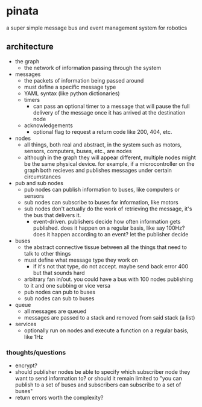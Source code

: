 # pinata
a super simple message bus and event management system for robotics

## architecture
- the graph
    - the network of information passing through the system
- messages
    - the packets of information being passed around
    - must define a specific message type
    - YAML syntax (like python dictionaries)
    - timers
        - can pass an optional timer to a message that will pause the full delivery of the message once it has arrived at the destination node
    - acknowledgements
        - optional flag to request a return code like 200, 404, etc.
- nodes
    - all things, both real and abstract, in the system such as motors, sensors, computers, buses, etc., are nodes
    - although in the graph they will appear different, multiple nodes might be the same physical device. for example, if a microcontroller on the graph both recieves and publishes messages under certain circumstances
- pub and sub nodes
    - pub nodes can publish information to buses, like computers or sensors
    - sub nodes can subscribe to buses for information, like motors
    - sub nodes don't actually do the work of retrieving the message, it's the bus that delivers it.
        - event-driven. publishers decide how often information gets published. does it happen on a regular basis, like say 100Hz? does it happen according to an event? let the publisher decide
- buses
    - the abstract connective tissue between all the things that need to talk to other things
    - must define what message type they work on
        - if it's not that type, do not accept. maybe send back error 400 but that sounds hard
    - arbitrary fan in/out. you could have a bus with 100 nodes publishing to it and one subbing or vice versa
    - pub nodes can pub to buses
    - sub nodes can sub to buses
- queue
    - all messages are queued
    - messages are passed to a stack and removed from said stack (a list)
- services
    - optionally run on nodes and execute a function on a regular basis, like 1Hz

### thoughts/questions
- encrypt?
- should publisher nodes be able to specify which subscriber node they want to send information to? or should it remain limited to "you can publish to a set of buses and subscribers can subscribe to a set of buses"
- return errors worth the complexity?
